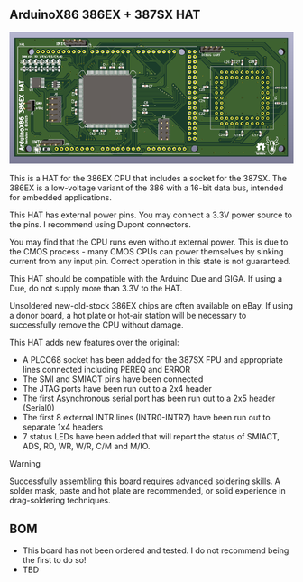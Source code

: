 ## ArduinoX86 386EX + 387SX HAT

![386ex_hat](./images/387_render_01.png)

This is a HAT for the 386EX CPU that includes a socket for the 387SX.
The 386EX is a low-voltage variant of the 386 with a 16-bit data bus, intended for embedded applications.

This HAT has external power pins. You may connect a 3.3V power source to the pins. I recommend using Dupont connectors.

You may find that the CPU runs even without external power. This is due to the CMOS process - many CMOS CPUs can power
themselves by sinking current from any input pin. Correct operation in this state is not guaranteed.

This HAT should be compatible with the Arduino Due and GIGA. If using a Due, do not supply more than 3.3V to the HAT.

Unsoldered new-old-stock 386EX chips are often available on eBay. If using a donor board, a hot plate or hot-air
station will be necessary to successfully remove the CPU without damage.

This HAT adds new features over the original:

- A PLCC68 socket has been added for the 387SX FPU and appropriate lines connected including PEREQ and ERROR
- The SMI and SMIACT pins have been connected
- The JTAG ports have been run out to a 2x4 header
- The first Asynchronous serial port has been run out to a 2x5 header (Serial0)
- The first 8 external INTR lines (INTR0-INTR7) have been run out to separate 1x4 headers
- 7 status LEDs have been added that will report the status of SMIACT, ADS, RD, WR, W/R, C/M and M/IO.

> [!WARNING]  
> Successfully assembling this board requires advanced soldering skills. A solder mask, paste and hot plate are
> recommended, or solid experience in drag-soldering techniques.

## BOM

- This board has not been ordered and tested. I do not recommend being the first to do so!
- TBD